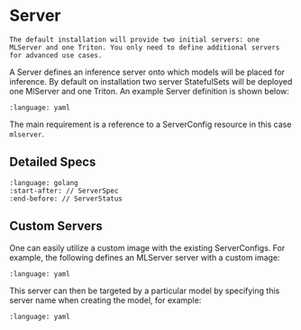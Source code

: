 # Server

```{note}
The default installation will provide two initial servers: one MLServer and one Triton. You only need to define additional servers for advanced use cases.
```

A Server defines an inference server onto which models will be placed for inference. By default on installation two server StatefulSets will be deployed one MlServer and one Triton. An example Server definition is shown below:

```{literalinclude} ../../../../../../operator/config/servers/mlserver.yaml
:language: yaml
```

The main requirement is a reference to a ServerConfig resource in this case `mlserver`.

## Detailed Specs

```{literalinclude} ../../../../../../operator/apis/mlops/v1alpha1/server_types.go
:language: golang
:start-after: // ServerSpec
:end-before: // ServerStatus
```

## Custom Servers

One can easily utilize a custom image with the existing ServerConfigs. For example, the following defines an MLServer server with a custom image:

```{literalinclude} ../../../../../../samples/servers/custom-mlserver.yaml
:language: yaml
```

This server can then be targeted by a particular model by specifying this server name when creating the model, for example:

```{literalinclude} ../../../../../../samples/models/iris-custom-server.yaml
:language: yaml
```


